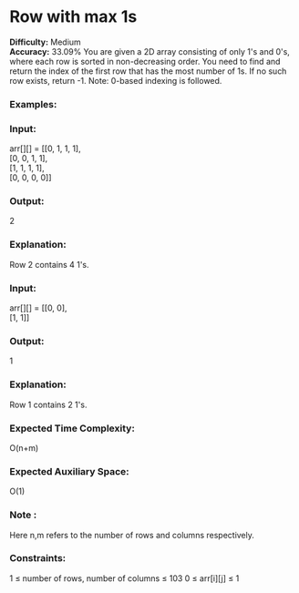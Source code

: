 <h1>Row with max 1s</h1>
<b>Difficulty:</b> Medium<br><b>Accuracy:</b> 33.09%
You are given a 2D array consisting of only 1's and 0's, where each row is sorted in non-decreasing order. You need to find and return the index of the first row that has the most number of 1s. If no such row exists, return -1.
Note: 0-based indexing is followed.

<h3>Examples:</h3>

<h3>Input:</h3> 
    arr[][] = [[0, 1, 1, 1],<br>
               [0, 0, 1, 1],<br>
               [1, 1, 1, 1],<br>
               [0, 0, 0, 0]]<br>
<h3>Output:</h3> 2
<h3>Explanation:</h3> Row 2 contains 4 1's.
<h3>Input:</h3> 
    arr[][] = [[0, 0], <br>
               [1, 1]]
<h3>Output:</h3> 1
<h3>Explanation:</h3> Row 1 contains 2 1's.
<h3>Expected Time Complexity:</h3> O(n+m) 
<h3>Expected Auxiliary Space:</h3> O(1)

<h3>Note :</h3> Here n,m refers to the number of rows and columns respectively.

<h3>Constraints:</h3>
1 ≤ number of rows, number of columns ≤ 103
0 ≤ arr[i][j] ≤ 1 
